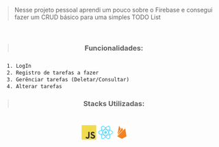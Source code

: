 > Nesse projeto pessoal aprendi um pouco sobre o Firebase e consegui fazer um CRUD básico para uma simples TODO List

<br/>



> <h3 align="CENTER"> Funcionalidades: <h3/>
>
       1. LogIn
	   2. Registro de tarefas a fazer
	   3. Gerênciar tarefas (Deletar/Consultar)
       4. Alterar tarefas


> <h3 align="CENTER"> Stacks Utilizadas: <h3/>
>
<br>

<div align="center">
      <img align="center" alt"JS" src="https://raw.githubusercontent.com/devicons/devicon/master/icons/javascript/javascript-original.svg" width="35" height="35"/> 
          <img align="center" alt"REACT" src="https://raw.githubusercontent.com/devicons/devicon/master/icons/react/react-original.svg" width="35" height="35"/> 
          <img align="center" alt"FIREBASE" src="https://raw.githubusercontent.com/devicons/devicon/1119b9f84c0290e0f0b38982099a2bd027a48bf1/icons/firebase/firebase-plain.svg" width="35" height="35"/>
